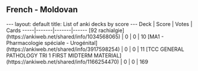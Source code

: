 <h2>French  -  Moldovan</h2>
---
layout: default
title: List of anki decks by score
---
Deck | Score | Votes | Cards
-----|-------|-------|------
[92 rachialgie](https://ankiweb.net/shared/info/1034568065) | 0 | 0 | 10
[MA1 - Pharmacologie spéciale - Urogénital](https://ankiweb.net/shared/info/3917598254) | 0 | 0 | 11
[TCC GENERAL PATHOLOGY TRI 1 FIRST MIDTERM MATERIAL](https://ankiweb.net/shared/info/1166254470) | 0 | 0 | 169
